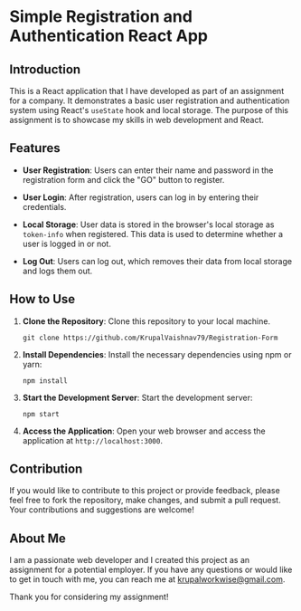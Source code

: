# Simple Registration and Authentication React App

## Introduction

This is a React application that I have developed as part of an assignment for a company. It demonstrates a basic user registration and authentication system using React's `useState` hook and local storage. The purpose of this assignment is to showcase my skills in web development and React.

## Features

- **User Registration**: Users can enter their name and password in the registration form and click the "GO" button to register.

- **User Login**: After registration, users can log in by entering their credentials.

- **Local Storage**: User data is stored in the browser's local storage as `token-info` when registered. This data is used to determine whether a user is logged in or not.

- **Log Out**: Users can log out, which removes their data from local storage and logs them out.

## How to Use

1. **Clone the Repository**: Clone this repository to your local machine.

   ```
   git clone https://github.com/KrupalVaishnav79/Registration-Form
   ```

2. **Install Dependencies**: Install the necessary dependencies using npm or yarn:

   ```
   npm install
   ```

3. **Start the Development Server**: Start the development server:

   ```
   npm start
   ```

4. **Access the Application**: Open your web browser and access the application at `http://localhost:3000`.

## Contribution

If you would like to contribute to this project or provide feedback, please feel free to fork the repository, make changes, and submit a pull request. Your contributions and suggestions are welcome!

## About Me

I am a passionate web developer and I created this project as an assignment for a potential employer. If you have any questions or would like to get in touch with me, you can reach me at krupalworkwise@gmail.com.

Thank you for considering my assignment!


